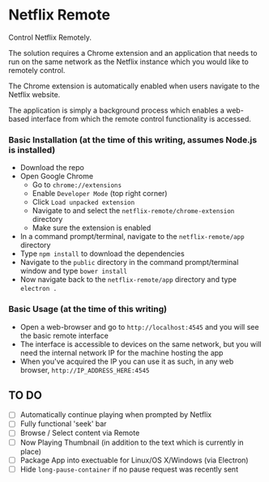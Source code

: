 # Netflix Remote
Control Netflix Remotely.

The solution requires a Chrome extension and an application that needs to run on the same network as the Netflix instance which you would like to remotely control.

The Chrome extension is automatically enabled when users navigate to the Netflix website.

The application is simply a background process which enables a web-based interface from which the remote control functionality is accessed.
 

### Basic Installation (at the time of this writing, assumes Node.js is installed)
- Download the repo
- Open Google Chrome
  - Go to `chrome://extensions`
  - Enable `Developer Mode` (top right corner)
  - Click `Load unpacked extension`
  - Navigate to and select the `netflix-remote/chrome-extension` directory
  - Make sure the extension is enabled
- In a command prompt/terminal, navigate to the `netflix-remote/app` directory
- Type `npm install` to download the dependencies
- Navigate to the `public` directory in the command prompt/terminal window and type `bower install`
- Now navigate back to the `netflix-remote/app` directory and type `electron .`

### Basic Usage (at the time of this writing)
- Open a web-browser and go to `http://localhost:4545` and you will see the basic remote interface
- The interface is accessible to devices on the same network, but you will need the internal network IP for the machine hosting the app
- When you've acquired the IP you can use it as such, in any web browser, `http://IP_ADDRESS_HERE:4545`


## TO DO
- [ ] Automatically continue playing when prompted by Netflix
- [ ] Fully functional 'seek' bar
- [ ] Browse / Select content via Remote
- [ ] Now Playing Thumbnail (in addition to the text which is currently in place)
- [ ] Package App into exectuable for Linux/OS X/Windows (via Electron)
- [ ] Hide `long-pause-container` if no pause request was recently sent
